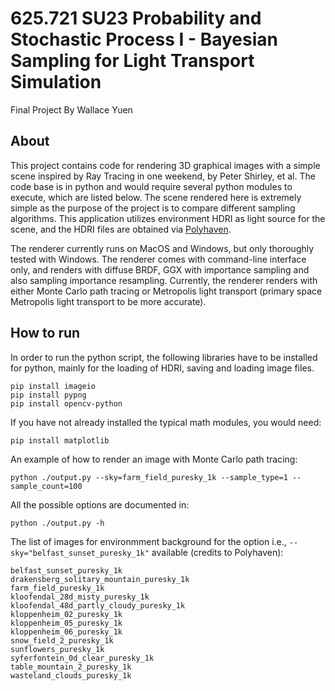 # 625.721 SU23 Probability and Stochastic Process I - Bayesian Sampling for Light Transport Simulation 

Final Project By Wallace Yuen

## About

This project contains code for rendering 3D graphical images with a simple scene inspired by Ray Tracing in one weekend, by Peter Shirley, et al. The code base is in python and would require several python modules to execute, which are listed below. The scene rendered here is extremely simple as the purpose of the project is to compare different sampling algorithms. This application utilizes environment HDRI as light source for the scene, and the HDRI files are obtained via [Polyhaven](https://polyhaven.com/).

The renderer currently runs on MacOS and Windows, but only thoroughly tested with Windows. The renderer comes with command-line interface only, and renders with diffuse BRDF, GGX with importance sampling and also sampling importance resampling. Currently, the renderer renders with either Monte Carlo path tracing or Metropolis light transport (primary space Metropolis light transport to be more accurate).

## How to run

In order to run the python script, the following libraries have to be installed for python, mainly for the loading of HDRI, saving and loading image files.

```
pip install imageio
pip install pypng
pip install opencv-python
```

If you have not already installed the typical math modules, you would need:

```
pip install matplotlib
```

An example of how to render an image with Monte Carlo path tracing:
```
python ./output.py --sky=farm_field_puresky_1k --sample_type=1 --sample_count=100
```

All the possible options are documented in:
```
python ./output.py -h
```

The list of images for environmment background for the option i.e., `--sky="belfast_sunset_puresky_1k"` available (credits to Polyhaven):
```
belfast_sunset_puresky_1k
drakensberg_solitary_mountain_puresky_1k
farm_field_puresky_1k
kloofendal_28d_misty_puresky_1k
kloofendal_48d_partly_cloudy_puresky_1k
kloppenheim_02_puresky_1k
kloppenheim_05_puresky_1k
kloppenheim_06_puresky_1k
snow_field_2_puresky_1k
sunflowers_puresky_1k
syferfontein_0d_clear_puresky_1k
table_mountain_2_puresky_1k
wasteland_clouds_puresky_1k
```